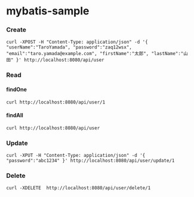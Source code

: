 # mybatis-sample

### Create
`curl -XPOST -H "Content-Type: application/json" -d '{ "userName":"TaroYamada", "password":"zaq12wsx", "email":"taro.yamada@example.com", "firstName":"太郎", "lastName":"山田" }' http://localhost:8080/api/user`

### Read
#### findOne
`curl http://localhost:8080/api/user/1`
#### findAll
`curl http://localhost:8080/api/user`

### Update
`curl -XPUT -H "Content-Type: application/json" -d '{ "password":"abc1234" }' http://localhost:8080/api/user/update/1`

### Delete
`curl -XDELETE  http://localhost:8080/api/user/delete/1`
